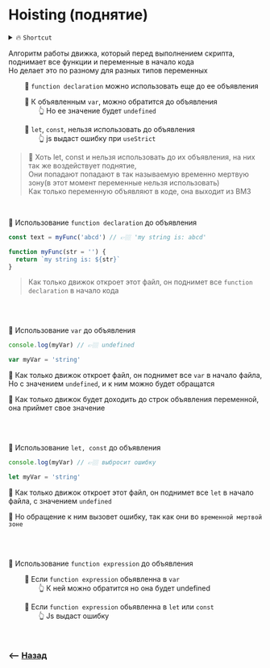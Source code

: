# Hoisting (поднятие)

<details>
<summary> 🔥 <code>Shortcut</code></summary>

___

🔹 Поднимает `function declaration` и `var` наверх в их области видимости

___

</details>

Алгоритм работы движка, который перед выполнением скрипта, поднимает все функции и переменные в начало кода  
Но делает это по разному для разных типов переменных

&emsp;&emsp; 🔹 `function declaration` можно использовать еще до ее объявления      

&emsp;&emsp; 🔹 К объявленным `var`, можно обратится до объявления  
&emsp;&emsp;&emsp;&emsp; 👆 Но ее значение будет `undefined`       
  
&emsp;&emsp; 🔹 `let`, `const`, нельзя использовать до объявления  
&emsp;&emsp;&emsp;&emsp; 👆 js выдаст ошибку при `useStrict`


> 📗 Хоть let, const и нельзя использовать до их объявления, на них так же воздействует поднятие,         
Они попадают попадают в так называемую временно мертвую зону(в этот момент переменные нельзя использовать)        
Как только переменную объявляют в коде, она выходит из ВМЗ  

<br>

💠 Использование `function declaration` до объявления
```javascript
const text = myFunc('abcd') // 👉🏼 'my string is: abcd'

function myFunc(str = '') {
  return `my string is: ${str}`
}
```
> Как только движок откроет этот файл, он поднимет все `function declaration` в начало кода

<br>
<br>

💠 Использование `var` до объявления
```javascript
console.log(myVar) // 👉🏼 undefined

var myVar = 'string'
```
🎯 Как только движок откроет файл, он поднимет все `var` в начало файла,   
Но с значением `undefined`, и к ним можно будет обращатся

🎯 Как только движок будет доходить до строк объявления переменной,   
она приймет свое значение

<br><br>

💠 Использование `let, const` до объявления

```javascript
console.log(myVar) // 👉🏼 выбросит ошибку

let myVar = 'string'
```

🎯 Как только движок откроет этот файл, он поднимет все `let` в начало файла, с значением `undefined`

🎯 Но обращение к ним вызовет ошибку, так как они во `временной мертвой зоне`

<br><br>

💠 Использование `function expression` до объявления

&emsp;&emsp; 🔹 Если `function expression` обьявленна в `var`  
&emsp;&emsp;&emsp;&emsp; 👆 К ней можно обратится но она будет undefined           

&emsp;&emsp; 🔹 Если `function expression` обьявленна в `let` или `const`    
&emsp;&emsp;&emsp;&emsp; 👆 Js выдаст ошибку

<br>

### ⟵ **<a href="../../readme.md">Назад</a>**


